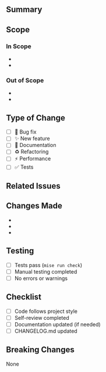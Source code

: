 ## Summary

<!-- Brief description of what this PR does and why -->

## Scope

### In Scope
<!-- What IS included in this PR -->
-
-

### Out of Scope
<!-- What is NOT included (future work, related issues) -->
-
-

## Type of Change

<!-- Mark the relevant option with an 'x' -->

- [ ] 🐛 Bug fix
- [ ] ✨ New feature
- [ ] 📝 Documentation
- [ ] ♻️ Refactoring
- [ ] ⚡ Performance
- [ ] ✅ Tests

## Related Issues

<!-- Link issues: Fixes #123, Relates to #456 -->

## Changes Made

<!-- List the key changes in this PR -->

-
-
-

## Testing

<!-- Describe how this was tested -->

- [ ] Tests pass (`mise run check`)
- [ ] Manual testing completed
- [ ] No errors or warnings

## Checklist

- [ ] Code follows project style
- [ ] Self-review completed
- [ ] Documentation updated (if needed)
- [ ] CHANGELOG.md updated

## Breaking Changes

<!-- Any breaking changes? If none, write "None" -->

None
